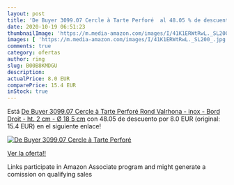 ```yaml
---
layout: post
title: 'De Buyer 3099.07 Cercle à Tarte Perforé  al 48.05 % de descuento'
date: 2020-10-19 06:51:23
thumbnailImage: 'https://m.media-amazon.com/images/I/41K1ERWtRwL._SL200_.jpg'
images: [ 'https://m.media-amazon.com/images/I/41K1ERWtRwL._SL200_.jpg' ]
comments: true
category: ofertas
author: ring
slug: B00B8KMDGU
description:
actualPrice: 8.0 EUR
comparePrice: 15.4 EUR
inStock: true
---
```


Está [De Buyer 3099.07 Cercle à Tarte Perforé Rond Valrhona - inox - Bord Droit - ht. 2 cm - Ø 18 5 cm](https://www.amazon.fr/dp/B00B8KMDGU/?tag=tolees0d-21) con 48.05 de descuento por 8.0 EUR (original: 15.4 EUR) en el siguiente enlace!

[![De Buyer 3099.07 Cercle à Tarte Perforé ](https://m.media-amazon.com/images/I/41K1ERWtRwL._SL200_.jpg)](https://www.amazon.fr/dp/B00B8KMDGU/?tag=tolees0d-21)

[Ver la oferta!!](https://www.amazon.fr/dp/B00B8KMDGU/?tag=tolees0d-21)

Links participate in Amazon Associate program and might generate a comission on qualifying sales


